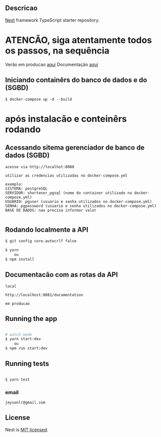 ## Descricao

[Nest](https://github.com/nestjs/nest) framework TypeScript starter repository.

# ATENCÃO, siga atentamente todos os passos, na sequência


Verão em producao [aqui](https://wisershortener.herokuapp.com/api)
Documentação [aqui](https://wisershortener.herokuapp.com/documentation)

## Iniciando containêrs do banco de dados e do (SGBD)
```
$ docker-compose up -d --build

```
# após instalacão e conteinêrs rodando
## Acessando sitema gerenciador de banco de dados (SGBD)
```
acesse via http://localhot:8080

utilizar as credencias utilizadas no docker-compose.yml

exemplo:
SISTEMA: postgreSQL
SERVIDOR: shortener_pgsql (nome do container utilizado no docker-compose.yml)
USUARIO: pguser (usuario e senha utilizados no docker-compose.yml)
SENHA: pgpassword (usuario e senha utilizados no docker-compose.yml)
BASE DE DADOS: nao precisa informar valor


```

## Rodando localmente a API

```bash
$ git config core.autocrlf false

$ yarn
    ou
$ npm install
```

## Documentacão com as rotas da API
```
local

http://localhost:8081/documentation

em producao

```

## Running the app

```bash

# watch mode
$ yarn start:dev
    ou
$ npm run start:dev

```

## Running tests
```bash

$ yarn test
```

### email
``
jeysonlr@gmail.com
``

## License

Nest is [MIT licensed](LICENSE).
